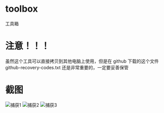 # toolbox
工具箱

# 注意！！！ 
虽然这个工具可以直接拷贝到其他电脑上使用，但是在 github 下载的这个文件 github-recovery-codes.txt 还是非常重要的，一定要妥善保管 

# 截图
![捕获1](https://github.com/gphper/toolbox/assets/18718299/ba52cea5-3a92-49df-812b-5e3d63050b09)
![捕获2](https://github.com/gphper/toolbox/assets/18718299/68d938cc-4e54-4dd8-a353-e0f936e8fbd3)
![捕获3](https://github.com/gphper/toolbox/assets/18718299/2b535a3d-ea0d-44c9-8855-3a2240ae0984)
